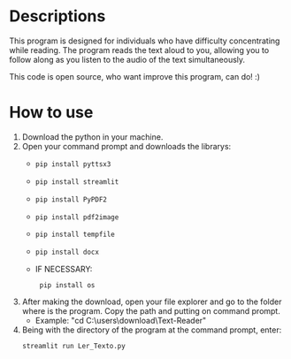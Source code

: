 # Descriptions
This program is designed for individuals who have difficulty concentrating while reading. The program reads the text aloud to you, allowing you to follow along as you listen to the audio of the text simultaneously.

This code is open source, who want improve this program, can do! :)

# How to use
1. Download the python in your machine.
2. Open your command prompt and downloads the librarys:
     - ``` bash
       pip install pyttsx3
       
     - ```bash
       pip install streamlit
     - ``` bash
       pip install PyPDF2
     - ``` bash
       pip install pdf2image
     - ``` bash
       pip install tempfile
     - ``` bash
       pip install docx
     - IF NECESSARY:
          ``` bahs
           pip install os

3. After making the download, open your file explorer and go to the folder where is the program. Copy the path and putting on command prompt.
   - Example: "cd C:\users\download\Text-Reader"
4. Being with the directory of the program at the command prompt, enter:
   ```bash
   streamlit run Ler_Texto.py
